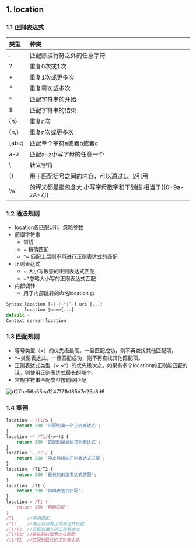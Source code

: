 ## 1. location

### 1.1 正则表达式

| 类型  | 种类                                                        |
| :---- | :---------------------------------------------------------- |
| .     | 匹配除换行符之外的任意字符                                  |
| ?     | 重复0次或1次                                                |
| +     | 重复1次或更多次                                             |
| *     | 重复零次或多次                                              |
| ^     | 匹配字符串的开始                                            |
| $     | 匹配字符串的结束                                            |
| {n}   | 重复n次                                                     |
| {n,}  | 重复n次或更多次                                             |
| [abc] | 匹配单个字符a或者b或者c                                     |
| a-z   | 匹配a-z小写字母的任意一个                                   |
| \     | 转义字符                                                    |
| ()    | 用于匹配括号之间的内容，可以通过$1、$2引用                  |
| \w    | 的释义都是指包含大 小写字母数字和下划线 相当于([0-9a-zA-Z]) |

### 1.2 语法规则

- location仅匹配URI，忽略参数
- 前缀字符串
  - 常规
  - = 精确匹配
  - ^~ 匹配上后则不再进行正则表达式的匹配
- 正则表达式
  - ~ 大小写敏感的正则表达式匹配
  - ~*忽略大小写的正则表达式匹配
- 内部调转
  - 用于内部跳转的命名location @

```js
Syntax location [=|~|~*|^~] uri {...}
       location @name{...}
default -
Context server,location       
```

### 1.3 匹配规则

- 等号类型（=）的优先级最高。一旦匹配成功，则不再查找其他匹配项。
- ^~类型表达式。一旦匹配成功，则不再查找其他匹配项。
- 正则表达式类型（~ ~*）的优先级次之。如果有多个location的正则能匹配的话，则使用正则表达式最长的那个。
- 常规字符串匹配类型按前缀匹配

![d27be56a55ca1247171bf85d7c25a8d6](https://img.zhufengpeixun.com/d27be56a55ca1247171bf85d7c25a8d6)

### 1.4 案例

```js
location ~ /T1/$ {
    return 200 '匹配到第一个正则表达式';
}
location ~* /T1/(\w+)$ {
    return 200 '匹配到最长的正则表达式';
}
location ^~ /T1/ {
    return 200 '停止后续的正则表达式匹配';
}
location  /T1/T2 {
    return 200 '最长的前缀表达式匹配';
}
location  /T1 {
    return 200 '前缀表达式匹配';
}
location = /T1 {
    return 200 '精确匹配';
}
/T1     //精确匹配
/T1/    //停止后续的正则表达式匹配
/T1/T2  //匹配到最长的正则表达式
/T1/T2/ //最长的前缀表达式匹配
/t1/T2  //匹配到最长的正则表达式
```